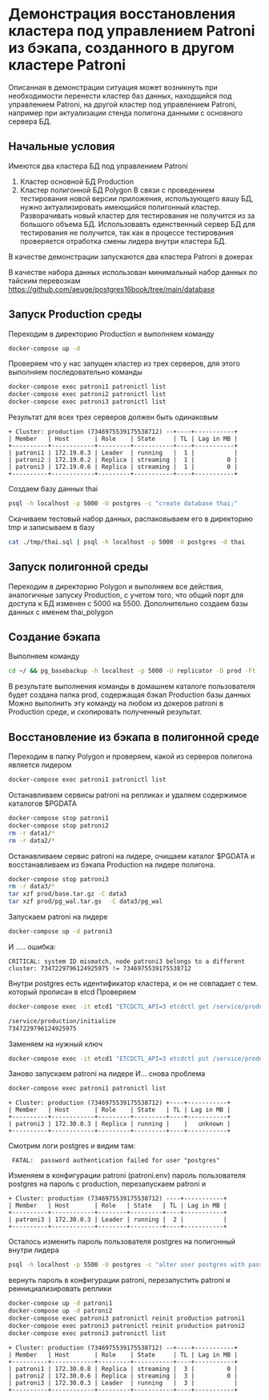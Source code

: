 # Демонстрация восстановления кластера под управлением Patroni из бэкапа, созданного в другом кластере Patroni

Описанная в демонстрации ситуация может возникнуть при необходимости перенести кластер баз данных, находщийся под управлением Patroni, на другой кластер под управлением Patroni, например при актуализации стенда полигона данными с основного сервера БД.

## Начальные условия

Имеются два кластера БД под управлением Patroni
1. Кластер основной БД Production
2. Кластер полигонной БД Polygon
В связи с проведением тестирования новой версии приложения, использующего вашу БД, нужно актуализировать имеющийся полигонный кластер. Разворачивать новый кластер для тестирования не получится из за большого объема БД. Использовавть единственный сервер БД для тестирования не получится, так как в процессе тестирования проверяется отработка смены лидера внутри кластера БД.

В качестве демонстрации запускаются два кластера Patroni в докерах

В качестве набора данных использован минимальный набор данных по тайским перевозкам https://github.com/aeuge/postgres16book/tree/main/database 

## Запуск Production среды
Переходим в директорию Production и выполняем команду

```bash
docker-compose up -d
```

Проверяем что у нас запущен кластер из трех серверов, для этого выполняем последовательно команды
```bash
docker-compose exec patroni1 patronictl list
docker-compose exec patroni2 patronictl list
docker-compose exec patroni3 patronictl list
```

Результат для всех трех серверов должен быть одинаковым
```
+ Cluster: production (7346975539175538712) --+----+-----------+
| Member   | Host       | Role    | State     | TL | Lag in MB |
+----------+------------+---------+-----------+----+-----------+
| patroni1 | 172.19.0.3 | Leader  | running   |  1 |           |
| patroni2 | 172.19.0.2 | Replica | streaming |  1 |         0 |
| patroni3 | 172.19.0.6 | Replica | streaming |  1 |         0 |
+----------+------------+---------+-----------+----+-----------+
```

Создаем базу данных thai
```bash
psql -h localhost -p 5000 -U postgres -c "create database thai;"
```

Скачиваем тестовый набор данных, распаковываем его в директорию tmp и записываем в базу
```bash
cat ./tmp/thai.sql | psql -h localhost -p 5000 -U postgres -d thai
```

## Запуск полигонной среды

Переходим в директорию Polygon и выполняем все действия, аналогичные запуску Production, с учетом того, что общий порт для доступа к БД изменен с 5000 на 5500. Дополнительно создаем базы данных с именем thai_polygon

## Создание бэкапа 
Выполняем команду
```bash
cd ~/ && pg_basebackup -h localhost -p 5000 -U replicator -D prod -Ft -Xs -z -P
```
В результате выполнения команды в домашнем каталоге пользователя будет создана папка prod, содержащая бэкап Production базы данных 
Можно выполнить эту команду на любом из докеров patroni в Production среде, и скопировать полученный результат.

## Восстановление из бэкапа в полигонной среде
Переходим в папку Polygon и проверяем, какой из серверов полигона является лидером
```bash
docker-compose exec patroni1 patronictl list
```
Останавливаем сервисы patroni на репликах и удаляем содержимое каталогов $PGDATA
```bash
docker-compose stop patroni1
docker-compose stop patroni2
rm -r data1/*
rm -r data2/*
```
Останавливаем сервис patroni на лидере, очищаем каталог $PGDATA и восстанавливаем из бэкапа Production на лидере полигона.
```bash
docker-compose stop patroni3
rm -r data3/*
tar xzf prod/base.tar.gz -C data3
tar xzf prod/pg_wal.tar.gs  -C data3/pg_wal
```

Запускаем patroni на лидере
```bash
docker-compose up -d patroni3
```
И ..... ошибка:

```CRITICAL: system ID mismatch, node patroni3 belongs to a different cluster: 7347229796124925975 != 7346975539175538712```

Внутри postgres есть идентификатор кластера, и он не совпадает с тем. который прописан в etcd
Проверяем

```bash
docker-compose exec -it etcd1 "ETCDCTL_API=3 etcdctl get /service/production/initialize"

/service/production/initialize
7347229796124925975
```
Заменяем на нужный ключ
```bash
docker-compose exec -it etcd1 "ETCDCTL_API=3 etcdctl put /service/production/initialize 7346975539175538712"
```
Заново запускаем patroni на лидере
И... снова проблема

```bash
docker-compose exec patroni1 patronictl list
```
```
+ Cluster: production (7346975539175538712) +----+-----------+
| Member   | Host       | Role    | State   | TL | Lag in MB |
+----------+------------+---------+---------+----+-----------+
| patroni3 | 172.30.0.3 | Replica | running |    |   unknown |
+----------+------------+---------+---------+----+-----------+
```
Смотрим логи postgres и видим там:

``` FATAL:  password authentication failed for user "postgres"```

Изменяем в конфигурации patroni (patroni.env) пароль пользователя postgres на пароль с production, перезапускаем patroni и
```
+ Cluster: production (7346975539175538712) ----+-----------+
| Member   | Host       | Role   | State   | TL | Lag in MB |
+----------+------------+--------+---------+----+-----------+
| patroni3 | 172.30.0.3 | Leader | running |  2 |           |
+----------+------------+--------+---------+----+-----------+
```
Осталось изменить пароль пользователя postgres на полигонный внутри лидера

```bash
psql -h localhost -p 5500 -U postgres -c "alter user postgres with password 'polypostgres';"
```

вернуть пароль в конфигурации patroni, перезапустить patroni и реинициализировать реплики

```bash
docker-compose up -d patroni1
docker-compose up -d patroni2
docker-compose exec patroni3 patronictl reinit production patroni1
docker-compose exec patroni3 patronictl reinit production patroni2
docker-compose exec patroni3 patronictl list
```
```
+ Cluster: production (7346975539175538712) --+----+-----------+
| Member   | Host       | Role    | State     | TL | Lag in MB |
+----------+------------+---------+-----------+----+-----------+
| patroni1 | 172.30.0.8 | Replica | streaming |  3 |         0 |
| patroni2 | 172.30.0.6 | Replica | streaming |  3 |         0 |
| patroni3 | 172.30.0.3 | Leader  | running   |  3 |           |
+----------+------------+---------+-----------+----+-----------+
```


